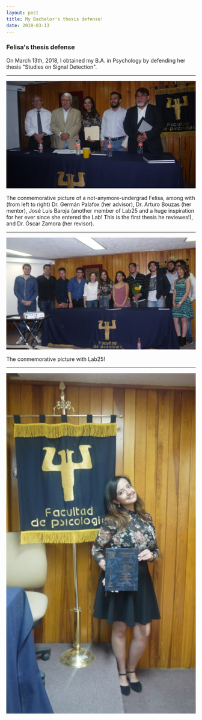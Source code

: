 ```yaml
---
layout: post
title: My Bachelor's thesis defense!
date: 2018-03-13
---
```


### Felisa's thesis defense

On March 13th, 2018, I obtained my B.A. in Psychology by defending her thesis "Studies on Signal Detection".

____  

![Alt text](/LabPictures/Fel_Ex2.jpg)

The conmemorative picture of a not-anymore-undergrad Felisa, among with (from left to right) Dr. Germán Palafox (her advisor), Dr. Arturo Bouzas (her mentor), José Luis Baroja (another member of Lab25 and a huge inspiration for her ever since she entered the Lab! This is the first thesis he reviewes!), and Dr. Óscar Zamora (her revisor).

____  

![Alt text](/LabPictures/Fel_Ex3.jpg)


The conmemorative picture with Lab25!

____  

![Alt text](/LabPictures/Fel_Ex1.jpg)

